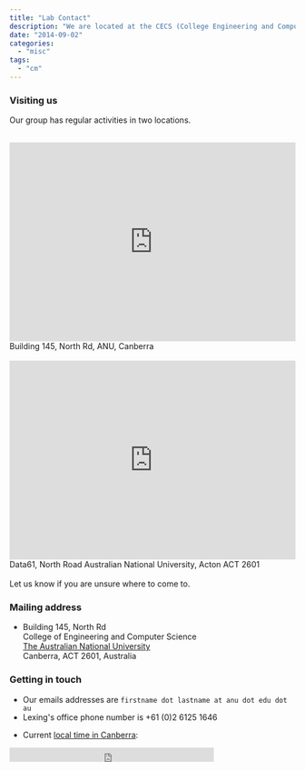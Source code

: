 ```yaml
---
title: "Lab Contact"
description: "We are located at the CECS (College Engineering and Computer Science) precint on ANU Campus."
date: "2014-09-02"
categories:
  - "misc"
tags:
  - "cm"
---
```


<!--more-->

### Visiting us

Our group has regular activities in two locations.<br><br>

<div class="row">
    <div class="col-md-6">
      <iframe
        width="100%"
        height="350"
        frameborder="0"
        scrolling="no"
        marginheight="0"
        marginwidth="0"
        src="https://maps.google.com/maps?q=-35.275190,149.119370&hl=es;z=14&amp;output=embed"
      >
      </iframe>
      <br>
      Building 145, North Rd, ANU, Canberra<br>
      <br />
    </div>
    <div class="col-md-6">
      <iframe
        width="100%"
        height="350"
        frameborder="0"
        scrolling="no"
        marginheight="0"
        marginwidth="0"
        src="https://maps.google.com/maps?q=ANU%20Computer%20Science%20and%20Information%20Technology%20Building&hl=es;z=14&amp;output=embed"
      >
      </iframe>
      <br>
      Data61, North Road Australian National University, Acton ACT 2601<br>
    </div>
</div>

<br>
Let us know if you are unsure where to come to.


### Mailing address

* Building 145, North Rd<br>
  College of Engineering and Computer Science<br>
  [The Australian National University](http://anu.edu.au)<br>
  Canberra, ACT 2601, Australia

### Getting in touch

* Our emails addresses are ``firstname dot lastname at anu dot edu dot au``
* Lexing's office phone number is +61 (0)2 6125 1646

<!--*  [Here](http://www.timeanddate.com/worldclock/city.html?n=57) is the current local time in Canberra -->

<!--* <a href="http://time.is/Canberra" id="time_is_link" rel="nofollow">Current local time in Canberra:</a>-->
<!--<span id="Canberra_z60b" style="font-size:36px"></span>-->
<!--<script src="http://widget.time.is/t.js"></script>-->
<!--<script>-->
<!--time_is_widget.init({Canberra_z60b:{}});-->
<!--</script>-->
* Current [local time in Canberra](http://www.timeanddate.com/worldclock/australia/canberra):
<iframe src="http://free.timeanddate.com/clock/i6aoc2gg/n57/fs18/bo2/tt0/tw1/tm1/th2/ta1/tb2" frameborder="0" width="360" height="25"></iframe>

